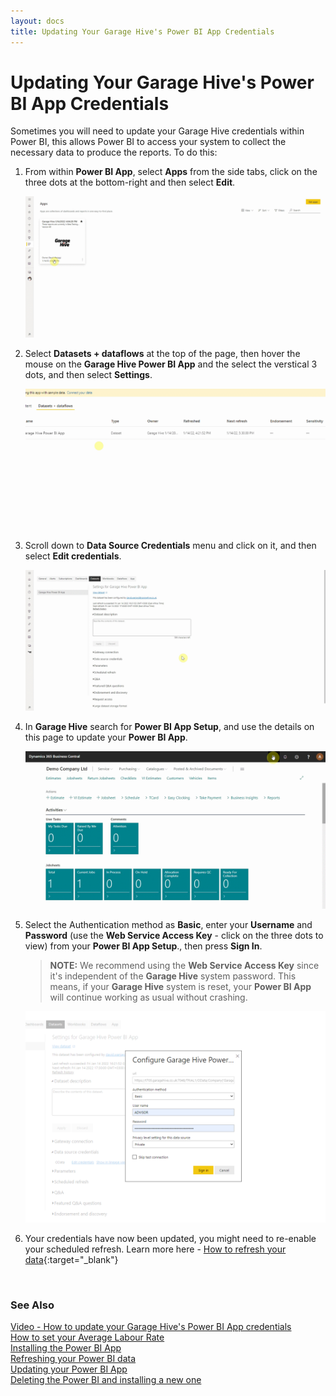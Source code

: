 ```yaml
---
layout: docs
title: Updating Your Garage Hive's Power BI App Credentials
---
```


# Updating Your Garage Hive's Power BI App Credentials
Sometimes you will need to update your Garage Hive credentials within Power BI, this allows Power BI to access your system to collect the necessary data to produce the reports. To do this:
1. From within **Power BI App**, select **Apps** from the side tabs, click on the three dots at the bottom-right and then select **Edit**. 

   ![](media/garagehive-powerbi-update-credentials1.gif)

2. Select **Datasets + dataflows** at the top of the page, then hover the mouse on the **Garage Hive Power BI App** and the select the verstical 3 dots, and then select **Settings**.

   ![](media/garagehive-powerbi-update-credentials2.gif)

3. Scroll down to **Data Source Credentials** menu and click on it, and then select **Edit credentials**.

   ![](media/garagehive-powerbi-update-credentials3.gif)

4. In **Garage Hive** search for **Power BI App Setup**, and use the details on this page to update your **Power BI App**.

   ![](media/garagehive-installing-powerbi-app3.gif)

5. Select the Authentication method as **Basic**, enter your **Username** and **Password** (use the **Web Service Access Key** - click on the three dots to view) from your **Power BI App Setup**., then press **Sign In**.

   > **NOTE:** We recommend using the **Web Service Access Key** since it's independent of the **Garage Hive** system password. This means, if your **Garage Hive** system is reset, your **Power BI App** will continue working as usual without crashing.

   ![](media/garagehive-powerbi-update-credentials5.png)

6. Your credentials have now been updated, you might need to re-enable your scheduled refresh. Learn more here - [How to refresh your data](https://docs.garagehive.co.uk/docs/powerbi-refresh-data.html "How to refresh your data"){:target="_blank"}


<br>

### **See Also**
[Video - How to update your Garage Hive's Power BI App credentials](https://youtu.be/dcvhako90OE) \
[How to set your Average Labour Rate](garagehive-labour-rate.html) \
[Installing the Power BI App](powerbi-installing-app.html) \
[Refreshing your Power BI data](powerbi-refresh-data.html) \
[Updating your Power BI App](powerbi-updating-app.html) \
[Deleting the Power BI and installing a new one](garagehive-delete-old-powerbi-app-and-install-new-one.html) 


